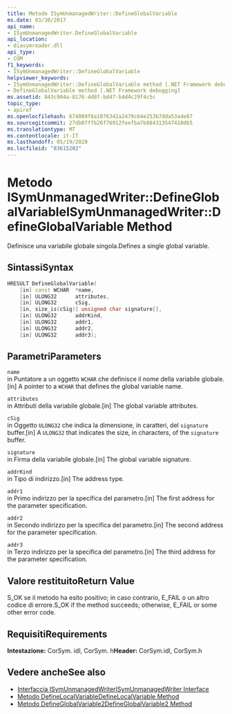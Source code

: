 ```yaml
---
title: Metodo ISymUnmanagedWriter::DefineGlobalVariable
ms.date: 03/30/2017
api_name:
- ISymUnmanagedWriter.DefineGlobalVariable
api_location:
- diasymreader.dll
api_type:
- COM
f1_keywords:
- ISymUnmanagedWriter::DefineGlobalVariable
helpviewer_keywords:
- ISymUnmanagedWriter::DefineGlobalVariable method [.NET Framework debugging]
- DefineGlobalVariable method [.NET Framework debugging]
ms.assetid: 843c904a-8176-4d8f-bd47-b4d4c29f4c5c
topic_type:
- apiref
ms.openlocfilehash: 674089f8a1076342a2479c64e253b7dda53ade87
ms.sourcegitcommit: 27db07ffb26f76912feefba7b884313547410db5
ms.translationtype: MT
ms.contentlocale: it-IT
ms.lasthandoff: 05/19/2020
ms.locfileid: "83615202"
---
```

# <a name="isymunmanagedwriterdefineglobalvariable-method"></a><span data-ttu-id="746a0-102">Metodo ISymUnmanagedWriter::DefineGlobalVariable</span><span class="sxs-lookup"><span data-stu-id="746a0-102">ISymUnmanagedWriter::DefineGlobalVariable Method</span></span>
<span data-ttu-id="746a0-103">Definisce una variabile globale singola.</span><span class="sxs-lookup"><span data-stu-id="746a0-103">Defines a single global variable.</span></span>  
  
## <a name="syntax"></a><span data-ttu-id="746a0-104">Sintassi</span><span class="sxs-lookup"><span data-stu-id="746a0-104">Syntax</span></span>  
  
```cpp  
HRESULT DefineGlobalVariable(  
    [in] const WCHAR  *name,  
    [in] ULONG32      attributes,  
    [in] ULONG32      cSig,  
    [in, size_is(cSig)] unsigned char signature[],  
    [in] ULONG32      addrKind,  
    [in] ULONG32      addr1,  
    [in] ULONG32      addr2,  
    [in] ULONG32      addr3);  
```  
  
## <a name="parameters"></a><span data-ttu-id="746a0-105">Parametri</span><span class="sxs-lookup"><span data-stu-id="746a0-105">Parameters</span></span>  
 `name`  
 <span data-ttu-id="746a0-106">in Puntatore a un oggetto `WCHAR` che definisce il nome della variabile globale.</span><span class="sxs-lookup"><span data-stu-id="746a0-106">[in] A pointer to a `WCHAR` that defines the global variable name.</span></span>  
  
 `attributes`  
 <span data-ttu-id="746a0-107">in Attributi della variabile globale.</span><span class="sxs-lookup"><span data-stu-id="746a0-107">[in] The global variable attributes.</span></span>  
  
 `cSig`  
 <span data-ttu-id="746a0-108">in Oggetto `ULONG32` che indica la dimensione, in caratteri, del `signature` buffer.</span><span class="sxs-lookup"><span data-stu-id="746a0-108">[in] A `ULONG32` that indicates the size, in characters, of the `signature` buffer.</span></span>  
  
 `signature`  
 <span data-ttu-id="746a0-109">in Firma della variabile globale.</span><span class="sxs-lookup"><span data-stu-id="746a0-109">[in] The global variable signature.</span></span>  
  
 `addrKind`  
 <span data-ttu-id="746a0-110">in Tipo di indirizzo.</span><span class="sxs-lookup"><span data-stu-id="746a0-110">[in] The address type.</span></span>  
  
 `addr1`  
 <span data-ttu-id="746a0-111">in Primo indirizzo per la specifica del parametro.</span><span class="sxs-lookup"><span data-stu-id="746a0-111">[in] The first address for the parameter specification.</span></span>  
  
 `addr2`  
 <span data-ttu-id="746a0-112">in Secondo indirizzo per la specifica del parametro.</span><span class="sxs-lookup"><span data-stu-id="746a0-112">[in] The second address for the parameter specification.</span></span>  
  
 `addr3`  
 <span data-ttu-id="746a0-113">in Terzo indirizzo per la specifica del parametro.</span><span class="sxs-lookup"><span data-stu-id="746a0-113">[in] The third address for the parameter specification.</span></span>  
  
## <a name="return-value"></a><span data-ttu-id="746a0-114">Valore restituito</span><span class="sxs-lookup"><span data-stu-id="746a0-114">Return Value</span></span>  
 <span data-ttu-id="746a0-115">S_OK se il metodo ha esito positivo; in caso contrario, E_FAIL o un altro codice di errore.</span><span class="sxs-lookup"><span data-stu-id="746a0-115">S_OK if the method succeeds; otherwise, E_FAIL or some other error code.</span></span>  
  
## <a name="requirements"></a><span data-ttu-id="746a0-116">Requisiti</span><span class="sxs-lookup"><span data-stu-id="746a0-116">Requirements</span></span>  
 <span data-ttu-id="746a0-117">**Intestazione:** CorSym. idl, CorSym. h</span><span class="sxs-lookup"><span data-stu-id="746a0-117">**Header:** CorSym.idl, CorSym.h</span></span>  
  
## <a name="see-also"></a><span data-ttu-id="746a0-118">Vedere anche</span><span class="sxs-lookup"><span data-stu-id="746a0-118">See also</span></span>

- [<span data-ttu-id="746a0-119">Interfaccia ISymUnmanagedWriter</span><span class="sxs-lookup"><span data-stu-id="746a0-119">ISymUnmanagedWriter Interface</span></span>](isymunmanagedwriter-interface.md)
- [<span data-ttu-id="746a0-120">Metodo DefineLocalVariable</span><span class="sxs-lookup"><span data-stu-id="746a0-120">DefineLocalVariable Method</span></span>](isymunmanagedwriter-definelocalvariable-method.md)
- [<span data-ttu-id="746a0-121">Metodo DefineGlobalVariable2</span><span class="sxs-lookup"><span data-stu-id="746a0-121">DefineGlobalVariable2 Method</span></span>](isymunmanagedwriter2-defineglobalvariable2-method.md)
